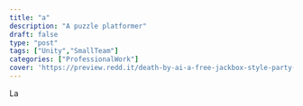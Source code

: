 ```yaml
---
title: "a"
description: "A puzzle platformer"
draft: false
type: "post"
tags: ["Unity","SmallTeam"]
categories: ["ProfessionalWork"]
cover: 'https://preview.redd.it/death-by-ai-a-free-jackbox-style-party-game-ai-judges-your-v0-hrpypgwlvq4c1.gif?format=png8&s=704b7322d9b93ade7b840e9e60260aea7625ef13'
---
```


La